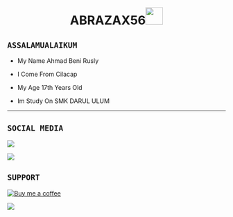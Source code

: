 <h1 align="center">ABRAZAX56<img src="https://user-images.githubusercontent.com/1303154/88677602-1635ba80-d120-11ea-84d8-d263ba5fc3c0.gif" width="40px" alt=""><br></h1>

<p align="center">

</p>

## ```ASSALAMUALAIKUM```

<p align="center">

-  My Name Ahmad Beni Rusly

-  I Come From Cilacap

-  My Age 17th Years Old

-  Im Study On SMK DARUL ULUM

</p>

------

## ```SOCIAL MEDIA```

<p align="center">

<a href="https://www.instagram.com/beng_beng_ruszly"><img src="https://img.shields.io/badge/Instagram-E4405F?style=for-the-badge&logo=instagram&logoColor=white"/> 

<a href="https://wa.me/6288216018165"><img src="https://img.shields.io/badge/WhatsApp-25D366?style=for-the-badge&logo=whatsapp&logoColor=white" /></a>


  
## ```SUPPORT```






[![Buy me a coffee][buymeacoffee-shield]][buymeacoffee]

  [buymeacoffee-shield]: https://www.buymeacoffee.com/assets/img/guidelines/download-assets-sm-2.svg
[buymeacoffee]: https://www.tokopedia.com/rekomendasi/9089676123?srsltid=AR57-fCiqXqS2rtIsvdmLTdzSqBd-2-3-lKCKNxyT48JI2rNkvIy6sYUnEE


<a href="https://wa.me/6288216018165">
<img src="https://i.pinimg.com/originals/aa/87/57/aa875736dd842328d32b2eae26988ff8.jpg">
</a>

  </p>
